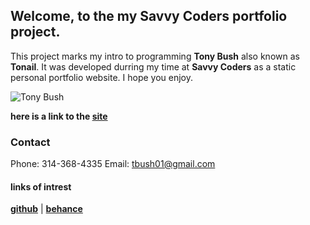 ##  **Welcome**, to the my Savvy Coders portfolio project.

This project marks my intro to programming **Tony Bush** also known as **Tonail**. It was developed durring my time at **Savvy Coders** as a static  personal portfolio website. I hope you enjoy. 

![Tony Bush](https://avatars3.githubusercontent.com/u/34554197?s=460&v=4=50x50)

**here is a link to the [site](savvytonail.netlify.com)**


### **Contact**
Phone: 314-368-4335
 Email: [tbush01@gmail.com](tbush01@gmail.com)
#### **links of intrest**
**[github](https://github.com/Tonail)** | **[behance](https://www.behance.net/tbush011874)**

